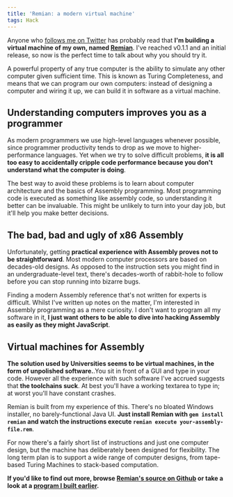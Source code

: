 ```yaml
---
title: 'Remian: a modern virtual machine'
tags: Hack
---
```

Anyone who [follows me on Twitter](https://twitter.com/46Bit) has probably read that **I'm building a virtual machine of my own, named [Remian](https://github.com/46Bit/remian)**. I've reached v0.1.1 and an initial release, so now is the perfect time to talk about why you should try it.
<!--more-->

A powerful property of any true computer is the ability to simulate any other computer given sufficient time. This is known as Turing Completeness, and means that we can program our own computers: instead of designing a computer and wiring it up, we can build it in software as a virtual machine.

## Understanding computers improves you as a programmer
As modern programmers we use high-level languages whenever possible, since programmer productivity tends to drop as we move to higher-performance languages. Yet when we try to solve difficult problems, **it is all too easy to accidentally cripple code performance because you don't understand what the computer is doing**.

The best way to avoid these problems is to learn about computer architecture and the basics of Assembly programming. Most programming code is executed as something like assembly code, so understanding it better can be invaluable. This might be unlikely to turn into your day job, but it'll help you make better decisions.

## The bad, bad and ugly of x86 Assembly
Unfortunately, getting **practical experience with Assembly proves not to be straightforward**. Most modern computer processors are based on decades-old designs. As opposed to the instruction sets you might find in an undergraduate-level text, there's decades-worth of rabbit-hole to follow before you can stop running into bizarre bugs.

Finding a modern Assembly reference that's not written for experts is difficult. Whilst I've written up notes on the matter, I'm interested in Assembly programming as a mere curiosity. I don't want to program all my software in it, **I just want others to be able to dive into hacking Assembly as easily as they might JavaScript**.

## Virtual machines for Assembly
**The solution used by Universities seems to be virtual machines, in the form of unpolished software.**.You sit in front of a GUI and type in your code. However all the experience with such software I've accrued suggests that **the toolchains suck**. At best you'll have a working textarea to type in; at worst you'll have constant crashes.

Remian is built from my experience of this. There's no bloated Windows installer, no barely-functional Java UI. **Just install Remian with `gem install remian` and watch the instructions execute `remian execute your-assembly-file.rem`**.

For now there's a fairly short list of instructions and just one computer design, but the machine has deliberately been designed for flexibility. The long term plan is to support a wide range of computer designs, from tape-based Turing Machines to stack-based computation.

**If you'd like to find out more, browse [Remian's source on Github](https://github.com/46Bit/remian) or take a look at a [program I built earlier](https://github.com/46Bit/remian/blob/develop/examples/multiply.rem).**
